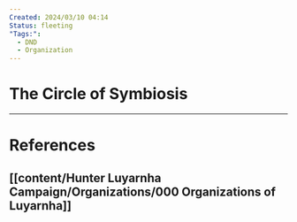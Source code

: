 ```yaml
---
Created: 2024/03/10 04:14
Status: fleeting
"Tags:":
  - DND
  - Organization
---
```

# The Circle of Symbiosis

---
# References
## [[content/Hunter Luyarnha Campaign/Organizations/000 Organizations of Luyarnha]]